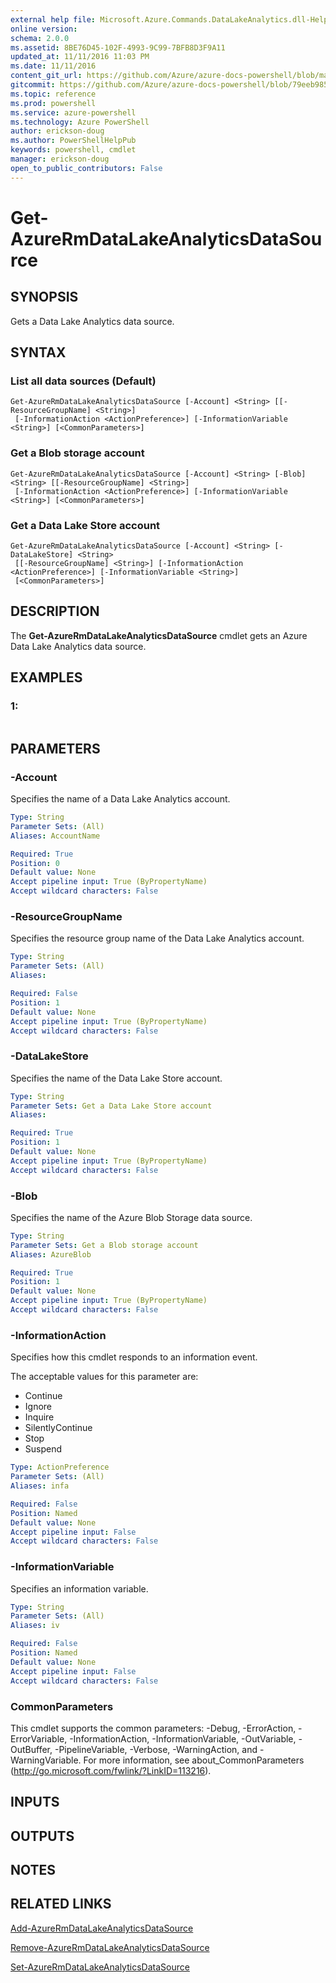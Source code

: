 ```yaml
---
external help file: Microsoft.Azure.Commands.DataLakeAnalytics.dll-Help.xml
online version: 
schema: 2.0.0
ms.assetid: 8BE76D45-102F-4993-9C99-7BFB8D3F9A11
updated_at: 11/11/2016 11:03 PM
ms.date: 11/11/2016
content_git_url: https://github.com/Azure/azure-docs-powershell/blob/master/azureps-cmdlets-docs/ResourceManager/AzureRM.DataLakeAnalytics/v2.1.0/Get-AzureRmDataLakeAnalyticsDataSource.md
gitcommit: https://github.com/Azure/azure-docs-powershell/blob/79eeb985ea480979357fb4695832a0c3d29a48bf/azureps-cmdlets-docs/ResourceManager/AzureRM.DataLakeAnalytics/v2.1.0/Get-AzureRmDataLakeAnalyticsDataSource.md
ms.topic: reference
ms.prod: powershell
ms.service: azure-powershell
ms.technology: Azure PowerShell
author: erickson-doug
ms.author: PowerShellHelpPub
keywords: powershell, cmdlet
manager: erickson-doug
open_to_public_contributors: False
---
```


# Get-AzureRmDataLakeAnalyticsDataSource

## SYNOPSIS
Gets a Data Lake Analytics data source.

## SYNTAX

### List all data sources (Default)
```
Get-AzureRmDataLakeAnalyticsDataSource [-Account] <String> [[-ResourceGroupName] <String>]
 [-InformationAction <ActionPreference>] [-InformationVariable <String>] [<CommonParameters>]
```

### Get a Blob storage account
```
Get-AzureRmDataLakeAnalyticsDataSource [-Account] <String> [-Blob] <String> [[-ResourceGroupName] <String>]
 [-InformationAction <ActionPreference>] [-InformationVariable <String>] [<CommonParameters>]
```

### Get a Data Lake Store account
```
Get-AzureRmDataLakeAnalyticsDataSource [-Account] <String> [-DataLakeStore] <String>
 [[-ResourceGroupName] <String>] [-InformationAction <ActionPreference>] [-InformationVariable <String>]
 [<CommonParameters>]
```

## DESCRIPTION
The **Get-AzureRmDataLakeAnalyticsDataSource** cmdlet gets an Azure Data Lake Analytics data source.

## EXAMPLES

### 1:
```

```

## PARAMETERS

### -Account
Specifies the name of a Data Lake Analytics account.

```yaml
Type: String
Parameter Sets: (All)
Aliases: AccountName

Required: True
Position: 0
Default value: None
Accept pipeline input: True (ByPropertyName)
Accept wildcard characters: False
```

### -ResourceGroupName
Specifies the resource group name of the Data Lake Analytics account.

```yaml
Type: String
Parameter Sets: (All)
Aliases: 

Required: False
Position: 1
Default value: None
Accept pipeline input: True (ByPropertyName)
Accept wildcard characters: False
```

### -DataLakeStore
Specifies the name of the Data Lake Store account.

```yaml
Type: String
Parameter Sets: Get a Data Lake Store account
Aliases: 

Required: True
Position: 1
Default value: None
Accept pipeline input: True (ByPropertyName)
Accept wildcard characters: False
```

### -Blob
Specifies the name of the Azure Blob Storage data source.

```yaml
Type: String
Parameter Sets: Get a Blob storage account
Aliases: AzureBlob

Required: True
Position: 1
Default value: None
Accept pipeline input: True (ByPropertyName)
Accept wildcard characters: False
```

### -InformationAction
Specifies how this cmdlet responds to an information event.

The acceptable values for this parameter are:

- Continue
- Ignore
- Inquire
- SilentlyContinue
- Stop
- Suspend

```yaml
Type: ActionPreference
Parameter Sets: (All)
Aliases: infa

Required: False
Position: Named
Default value: None
Accept pipeline input: False
Accept wildcard characters: False
```

### -InformationVariable
Specifies an information variable.

```yaml
Type: String
Parameter Sets: (All)
Aliases: iv

Required: False
Position: Named
Default value: None
Accept pipeline input: False
Accept wildcard characters: False
```

### CommonParameters
This cmdlet supports the common parameters: -Debug, -ErrorAction, -ErrorVariable, -InformationAction, -InformationVariable, -OutVariable, -OutBuffer, -PipelineVariable, -Verbose, -WarningAction, and -WarningVariable. For more information, see about_CommonParameters (http://go.microsoft.com/fwlink/?LinkID=113216).

## INPUTS

## OUTPUTS

## NOTES

## RELATED LINKS

[Add-AzureRmDataLakeAnalyticsDataSource](xref:ResourceManager/AzureRM.DataLakeAnalytics/v2.1.0/Add-AzureRmDataLakeAnalyticsDataSource.md)

[Remove-AzureRmDataLakeAnalyticsDataSource](xref:ResourceManager/AzureRM.DataLakeAnalytics/v2.1.0/Remove-AzureRmDataLakeAnalyticsDataSource.md)

[Set-AzureRmDataLakeAnalyticsDataSource](xref:ResourceManager/AzureRM.DataLakeAnalytics/v2.1.0/Set-AzureRmDataLakeAnalyticsDataSource.md)


